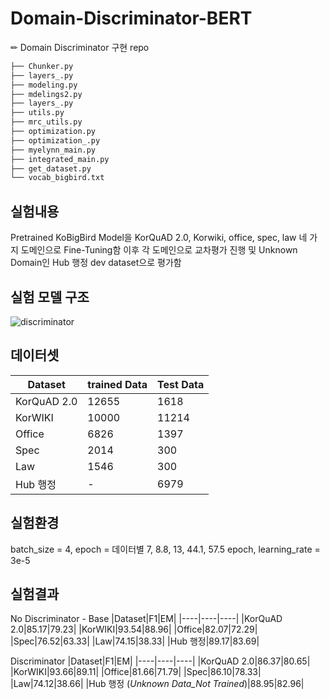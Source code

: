 # Domain-Discriminator-BERT
✏ Domain Discriminator 구현 repo

```bash
├── Chunker.py
├── layers_.py
├── modeling.py
├── mdelings2.py
├── layers_.py
├── utils.py
├── mrc_utils.py
├── optimization.py
├── optimization_.py
├── myelynn_main.py
├── integrated_main.py
├── get_dataset.py
└── vocab_bigbird.txt
``` 

## 실험내용
Pretrained KoBigBird Model을 KorQuAD 2.0, Korwiki, office, spec, law 네 가지 도메인으로 Fine-Tuning함
이후 각 도메인으로 교차평가 진행 및 Unknown Domain인 Hub 행정 dev dataset으로 평가함

## 실험 모델 구조
![discriminator](https://user-images.githubusercontent.com/64192139/212037171-e5b06a63-3f28-4192-a458-24fb77b5e249.png)

## 데이터셋
|Dataset|trained Data|Test Data|
|----|-----|------|
|KorQuAD 2.0|12655|1618|
|KorWIKI|10000|11214|
|Office|6826|1397|
|Spec|2014|300|
|Law|1546|300|
|Hub 행정|-|6979|

## 실험환경
batch_size = 4, epoch = 데이터별 7, 8.8, 13, 44.1, 57.5 epoch, learning_rate = 3e-5

## 실험결과
No Discriminator - Base
|Dataset|F1|EM|
|----|----|----|
|KorQuAD 2.0|85.17|79.23|
|KorWIKI|93.54|88.96|
|Office|82.07|72.29|
|Spec|76.52|63.33|
|Law|74.15|38.33|
|Hub 행정|89.17|83.69|

Discriminator
|Dataset|F1|EM|
|----|----|----|
|KorQuAD 2.0|86.37|80.65|
|KorWIKI|93.66|89.11|
|Office|81.66|71.79|
|Spec|86.10|78.33|
|Law|74.12|38.66|
|Hub 행정 (*Unknown Data_Not Trained*)</span>|88.95|82.96| 
